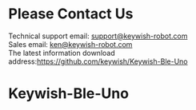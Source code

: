 # Please Contact Us
Technical support email: support@keywish-robot.com </br>
Sales email: ken@keywish-robot.com </br>
The latest information download address:https://github.com/keywish/Keywish-Ble-Uno  </br>

# Keywish-Ble-Uno
